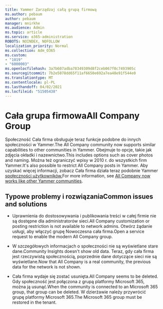 ```yaml
---
title: Yammer Zarządzaj całą grupą firmową
ms.author: pebaum
author: pebaum
manager: mnirkhe
ms.audience: Admin
ms.topic: article
ms.service: o365-administration
ROBOTS: NOINDEX, NOFOLLOW
localization_priority: Normal
ms.collection: Adm_O365
ms.custom:
- "1019"
- "6000003"
ms.openlocfilehash: 3a7b607adba78349309d8f2ceb067f0c7493905c
ms.sourcegitcommit: 7b2e5078dd65f11af6650e692a7ea48e91f544e0
ms.translationtype: MT
ms.contentlocale: pl-PL
ms.lasthandoff: 04/02/2021
ms.locfileid: "51505438"
---
```

# <a name="all-company-group"></a><span data-ttu-id="03998-102">Cała grupa firmowa</span><span class="sxs-lookup"><span data-stu-id="03998-102">All Company Group</span></span>

<span data-ttu-id="03998-103">Społeczność Cała firma obsługuje teraz funkcje podobne do innych społeczności w Yammer.</span><span class="sxs-lookup"><span data-stu-id="03998-103">The All Company community now supports similar capabilities to other communities in Yammer.</span></span> <span data-ttu-id="03998-104">Obejmuje to opcje, takie jak zdjęcia okładki i nazewnictwo.</span><span class="sxs-lookup"><span data-stu-id="03998-104">This includes options such as cover photos and naming.</span></span> <span data-ttu-id="03998-105">Można też ograniczyć wpisy w 2010 r. do wszystkich firm Yammer.</span><span class="sxs-lookup"><span data-stu-id="03998-105">It's also possible to restrict All Company posts in Yammer.</span></span> <span data-ttu-id="03998-106">Aby uzyskać więcej informacji, zobacz Cała firma działa teraz podobnie Yammer [społeczności użytkowników.](https://docs.microsoft.com/yammer/manage-yammer-groups/yammer-all-company-yammer-community)</span><span class="sxs-lookup"><span data-stu-id="03998-106">For more information, see [All Company now works like other Yammer communities](https://docs.microsoft.com/yammer/manage-yammer-groups/yammer-all-company-yammer-community).</span></span>

## <a name="common-issues-and-solutions"></a><span data-ttu-id="03998-107">Typowe problemy i rozwiązania</span><span class="sxs-lookup"><span data-stu-id="03998-107">Common issues and solutions</span></span>

- <span data-ttu-id="03998-108">Uprawnienia do dostosowywania i publikowania treści w całej firmie nie są dostępne dla administratorów sieci.</span><span class="sxs-lookup"><span data-stu-id="03998-108">All Company customization or posting restriction is not available to network admins.</span></span> <span data-ttu-id="03998-109">Otwórz żądanie usługi, aby włączyć grupę Nowoczesna cała firma.</span><span class="sxs-lookup"><span data-stu-id="03998-109">Open a service request to enable the modern All Company group.</span></span>

- <span data-ttu-id="03998-110">W szczegółowych informacjach o społeczności nie są wyświetlane stare dane.</span><span class="sxs-lookup"><span data-stu-id="03998-110">Community Insights doesn't show old data.</span></span> <span data-ttu-id="03998-111">Teraz, gdy cała firma jest rzeczywistą społecznością, poprzednie dane dotyczące sieci nie są wyświetlane.</span><span class="sxs-lookup"><span data-stu-id="03998-111">Now that All Company is a real community, the previous data for the network is not shown.</span></span>

- <span data-ttu-id="03998-112">Cała firma wydaje się zostać usunięta.</span><span class="sxs-lookup"><span data-stu-id="03998-112">All Company seems to be deleted.</span></span> <span data-ttu-id="03998-113">Gdy społeczność jest połączona z grupą platformy Microsoft 365, można ją usunąć.</span><span class="sxs-lookup"><span data-stu-id="03998-113">When the community is connected to an Microsoft 365 group, that group can be deleted.</span></span> <span data-ttu-id="03998-114">W dzierżawie należy przywrócić grupę platformy Microsoft 365.</span><span class="sxs-lookup"><span data-stu-id="03998-114">The Microsoft 365 group must be restored in the tenant.</span></span>

